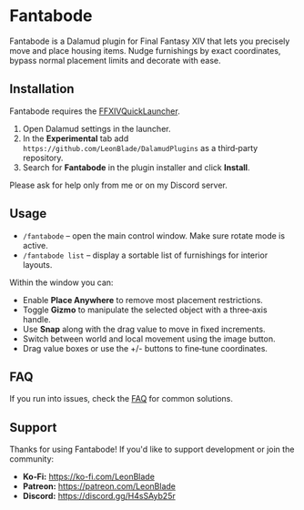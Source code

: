 # Fantabode

Fantabode is a Dalamud plugin for Final Fantasy XIV that lets you precisely move and place housing items. Nudge furnishings by exact coordinates, bypass normal placement limits and decorate with ease.

## Installation

Fantabode requires the [FFXIVQuickLauncher](https://github.com/goatcorp/FFXIVQuickLauncher).

1. Open Dalamud settings in the launcher.
2. In the **Experimental** tab add `https://github.com/LeonBlade/DalamudPlugins` as a third‑party repository.
3. Search for **Fantabode** in the plugin installer and click **Install**.

Please ask for help only from me or on my Discord server.

## Usage

- `/fantabode` – open the main control window. Make sure rotate mode is active.
- `/fantabode list` – display a sortable list of furnishings for interior layouts.

Within the window you can:

- Enable **Place Anywhere** to remove most placement restrictions.
- Toggle **Gizmo** to manipulate the selected object with a three‑axis handle.
- Use **Snap** along with the drag value to move in fixed increments.
- Switch between world and local movement using the image button.
- Drag value boxes or use the +/- buttons to fine‑tune coordinates.

## FAQ

If you run into issues, check the [FAQ](https://github.com/LeonBlade/Fantabode/wiki/FAQ) for common solutions.

## Support

Thanks for using Fantabode! If you'd like to support development or join the community:

- **Ko‑Fi:** https://ko-fi.com/LeonBlade
- **Patreon:** https://patreon.com/LeonBlade
- **Discord:** https://discord.gg/H4sSAyb25r
